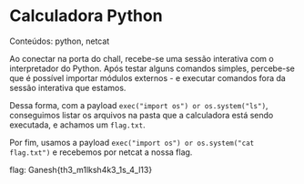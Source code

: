 # Calculadora Python
Conteúdos: python, netcat

Ao conectar na porta do chall, recebe-se uma sessão interativa com o interpretador do Python.
Após testar alguns comandos simples, percebe-se que é possível importar módulos externos - e
executar comandos fora da sessão interativa que estamos.

Dessa forma, com a payload `exec("import os") or os.system("ls")`, conseguimos listar
os arquivos na pasta que a calculadora está sendo executada, e achamos um `flag.txt`.

Por fim, usamos a payload `exec("import os") or os.system("cat flag.txt")` e recebemos
por netcat a nossa flag.

flag: Ganesh{th3_m1lksh4k3_1s_4_l13}
